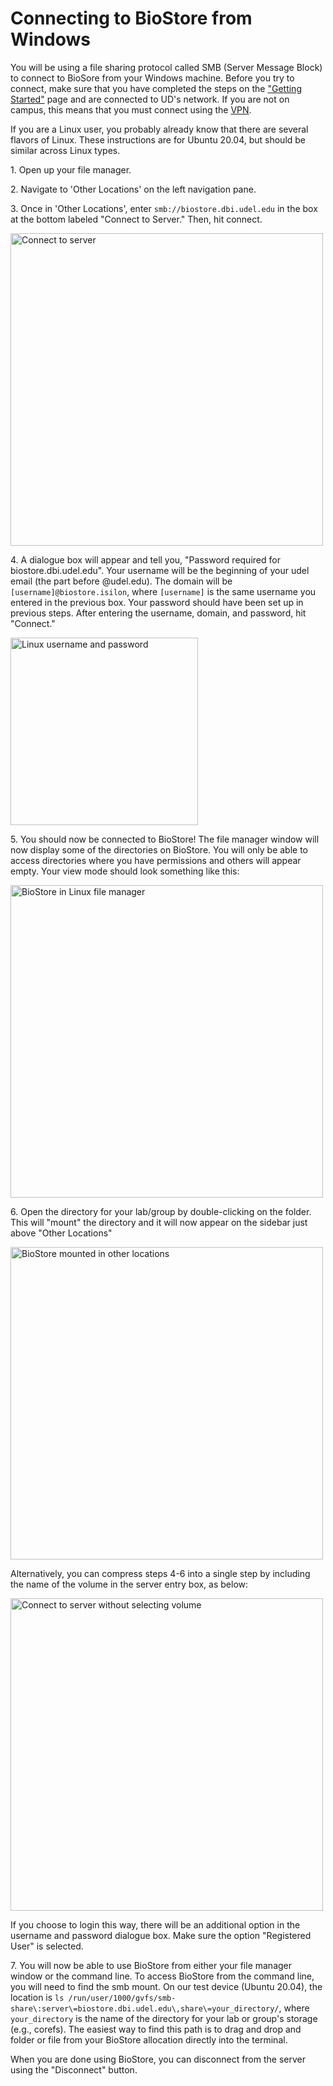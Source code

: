 # Connecting to BioStore from Windows

You will be using a file sharing protocol called SMB (Server Message Block) to connect to BioSore from your Windows machine.  Before you try to connect, make sure that you have completed the steps on the ["Getting Started"](./getting_started.md) page and are connected to UD's network.  If you are not on campus, this means that you must connect using the [VPN](https://udeploy.udel.edu/software/anyconnect-vpn/).

If you are a Linux user, you probably already know that there are several flavors of Linux.  These instructions are for Ubuntu 20.04, but should be similar across Linux types.

1\. Open up your file manager.

2\. Navigate to 'Other Locations' on the left navigation pane.

3\. Once in 'Other Locations', enter `smb://biostore.dbi.udel.edu` in the box at the bottom labeled "Connect to Server."  Then, hit connect.

<img src="https://udel-cbcb.github.io/biostore_docs/img/linux_connect_to_server.png" alt="Connect to server" width="500" />

4\. A dialogue box will appear and tell you, "Password required for biostore.dbi.udel.edu".  Your username will be the beginning of your udel email (the part before @udel.edu).  The domain will be `[username]@biostore.isilon`, where `[username]` is the same username you entered in the previous box.  Your password should have been set up in previous steps.  After entering the username, domain, and password, hit "Connect."

<img src="https://udel-cbcb.github.io/biostore_docs/img/linux_username_password.png" alt="Linux username and password" width="300" />

5\. You should now be connected to BioStore!  The file manager window will now display some of the directories on BioStore.  You will only be able to access directories where you have permissions and others will appear empty.  Your view mode should look something like this:

<img src="https://udel-cbcb.github.io/biostore_docs/img/linux_biostore_connection.png" alt="BioStore in Linux file manager" width="500" />

6\. Open the directory for your lab/group by double-clicking on the folder.  This will "mount" the directory and it will now appear on the sidebar just above "Other Locations"

<img src="https://udel-cbcb.github.io/biostore_docs/img/linux_mounted_connection.png" alt="BioStore mounted in other locations" width="500" />

Alternatively, you can compress steps 4-6 into a single step by including the name of the volume in the server entry box, as below:

<img src="https://udel-cbcb.github.io/biostore_docs/img/linux_connect_to_server_corefs.png" alt="Connect to server without selecting volume" width="500" />

If you choose to login this way, there will be an additional option in the username and password dialogue box.  Make sure the option "Registered User" is selected.

7\. You will now be able to use BioStore from either your file manager window or the command line.  To access BioStore from the command line, you will need to find the smb mount.  On our test device (Ubuntu 20.04), the location is `ls /run/user/1000/gvfs/smb-share\:server\=biostore.dbi.udel.edu\,share\=your_directory/`, where `your_directory` is the name of the directory for your lab or group's storage (e.g., corefs).  The easiest way to find this path is to drag and drop and folder or file from your BioStore allocation directly into the terminal.

When you are done using BioStore, you can disconnect from the server using the "Disconnect" button.